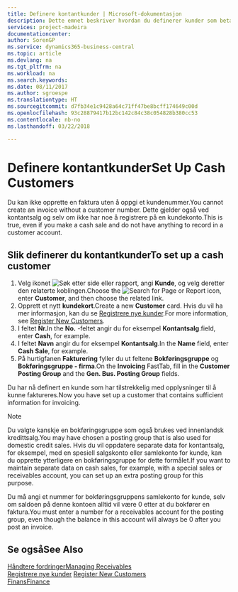```yaml
---
title: Definere kontantkunder | Microsoft-dokumentasjon
description: Dette emnet beskriver hvordan du definerer kunder som betaler kontant.
services: project-madeira
documentationcenter: 
author: SorenGP
ms.service: dynamics365-business-central
ms.topic: article
ms.devlang: na
ms.tgt_pltfrm: na
ms.workload: na
ms.search.keywords: 
ms.date: 08/11/2017
ms.author: sgroespe
ms.translationtype: HT
ms.sourcegitcommit: d7fb34e1c9428a64c71ff47be8bcff174649c00d
ms.openlocfilehash: 93c28879417b12bc142c84c38c054828b380cc53
ms.contentlocale: nb-no
ms.lasthandoff: 03/22/2018

---
```

# <a name="set-up-cash-customers"></a><span data-ttu-id="ad415-103">Definere kontantkunder</span><span class="sxs-lookup"><span data-stu-id="ad415-103">Set Up Cash Customers</span></span>
<span data-ttu-id="ad415-104">Du kan ikke opprette en faktura uten å oppgi et kundenummer.</span><span class="sxs-lookup"><span data-stu-id="ad415-104">You cannot create an invoice without a customer number.</span></span> <span data-ttu-id="ad415-105">Dette gjelder også ved kontantsalg og selv om ikke har noe å registrere på en kundekonto.</span><span class="sxs-lookup"><span data-stu-id="ad415-105">This is true, even if you make a cash sale and do not have anything to record in a customer account.</span></span>  

## <a name="to-set-up-a-cash-customer"></a><span data-ttu-id="ad415-106">Slik definerer du kontantkunder</span><span class="sxs-lookup"><span data-stu-id="ad415-106">To set up a cash customer</span></span>  
1.  <span data-ttu-id="ad415-107">Velg ikonet ![Søk etter side eller rapport](media/ui-search/search_small.png "Søk etter side eller rapport"), angi **Kunde**, og velg deretter den relaterte koblingen.</span><span class="sxs-lookup"><span data-stu-id="ad415-107">Choose the ![Search for Page or Report](media/ui-search/search_small.png "Search for Page or Report icon") icon, enter **Customer**, and then choose the related link.</span></span>  
2.  <span data-ttu-id="ad415-108">Opprett et nytt **kundekort**.</span><span class="sxs-lookup"><span data-stu-id="ad415-108">Create a new **Customer** card.</span></span> <span data-ttu-id="ad415-109">Hvis du vil ha mer informasjon, kan du se [Registrere nye kunder](sales-how-register-new-customers.md).</span><span class="sxs-lookup"><span data-stu-id="ad415-109">For more information, see [Register New Customers](sales-how-register-new-customers.md).</span></span>
3.  <span data-ttu-id="ad415-110">I feltet **Nr.**</span><span class="sxs-lookup"><span data-stu-id="ad415-110">In the **No.**</span></span> <span data-ttu-id="ad415-111">-feltet angir du for eksempel **Kontantsalg**.</span><span class="sxs-lookup"><span data-stu-id="ad415-111">field, enter **Cash**, for example.</span></span>  
4.  <span data-ttu-id="ad415-112">I feltet **Navn** angir du for eksempel **Kontantsalg**.</span><span class="sxs-lookup"><span data-stu-id="ad415-112">In the **Name** field, enter **Cash Sale**, for example.</span></span>  
5.  <span data-ttu-id="ad415-113">På hurtigfanen **Fakturering** fyller du ut feltene **Bokføringsgruppe** og **Bokføringsgruppe - firma**.</span><span class="sxs-lookup"><span data-stu-id="ad415-113">On the **Invoicing** FastTab, fill in the **Customer Posting Group** and the **Gen. Bus. Posting Group** fields.</span></span>  

 <span data-ttu-id="ad415-114">Du har nå definert en kunde som har tilstrekkelig med opplysninger til å kunne faktureres.</span><span class="sxs-lookup"><span data-stu-id="ad415-114">Now you have set up a customer that contains sufficient information for invoicing.</span></span>  

> [!NOTE]  
>  <span data-ttu-id="ad415-115">Du valgte kanskje en bokføringsgruppe som også brukes ved innenlandsk kredittsalg.</span><span class="sxs-lookup"><span data-stu-id="ad415-115">You may have chosen a posting group that is also used for domestic credit sales.</span></span> <span data-ttu-id="ad415-116">Hvis du vil oppdatere separate data for kontantsalg, for eksempel, med en spesiell salgskonto eller samlekonto for kunde, kan du opprette ytterligere en bokføringsgruppe for dette formålet.</span><span class="sxs-lookup"><span data-stu-id="ad415-116">If you want to maintain separate data on cash sales, for example, with a special sales or receivables account, you can set up an extra posting group for this purpose.</span></span>  
>   
>  <span data-ttu-id="ad415-117">Du må angi et nummer for bokføringsgruppens samlekonto for kunde, selv om saldoen på denne kontoen alltid vil være 0 etter at du bokfører en faktura.</span><span class="sxs-lookup"><span data-stu-id="ad415-117">You must enter a number for a receivables account for the posting group, even though the balance in this account will always be 0 after you post an invoice.</span></span>  

## <a name="see-also"></a><span data-ttu-id="ad415-118">Se også</span><span class="sxs-lookup"><span data-stu-id="ad415-118">See Also</span></span>
[<span data-ttu-id="ad415-119">Håndtere fordringer</span><span class="sxs-lookup"><span data-stu-id="ad415-119">Managing Receivables</span></span>](receivables-manage-receivables.md)  
<span data-ttu-id="ad415-120">[Registrere nye kunder](sales-how-register-new-customers.md)  </span><span class="sxs-lookup"><span data-stu-id="ad415-120">[Register New Customers](sales-how-register-new-customers.md)  </span></span>  
[<span data-ttu-id="ad415-121">Finans</span><span class="sxs-lookup"><span data-stu-id="ad415-121">Finance</span></span>](finance.md)  


